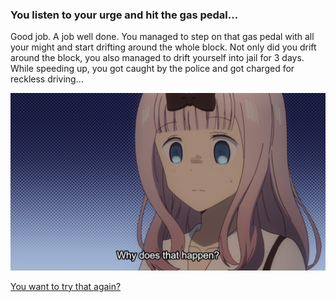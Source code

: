 ### You listen to your urge and hit the gas pedal...

Good job. A job well done. You managed to step on that gas pedal with all your might and start drifting around the whole block. Not only did you drift around the block, you also managed to drift yourself into jail for 3 days. While speeding up, you got caught by the police and got charged for reckless driving...

![chikaquestion](../dream-images/chika.png)

[You want to try that again?](../../beginning.md)